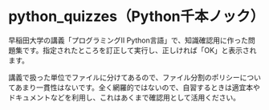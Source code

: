 # python_quizzes（Python千本ノック）

早稲田大学の講義「プログラミングⅡ Python言語」で、知識確認用に作った問題集です。指定されたところを訂正して実行し、正しければ「OK」と表示されます。

講義で扱った単位でファイルに分けてあるので、ファイル分割のポリシーについてあまり一貫性はないです。全く網羅的ではないので、自習するときは適宜本やドキュメントなどを利用し、これはあくまで確認用として活用ください。
